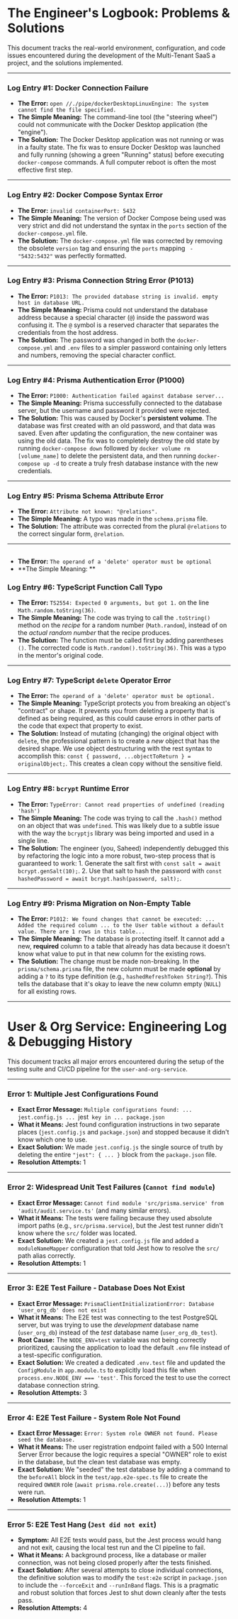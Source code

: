# The Engineer's Logbook: Problems & Solutions

This document tracks the real-world environment, configuration, and code issues encountered during the development of the Multi-Tenant SaaS a project, and the solutions implemented.

---

### **Log Entry #1: Docker Connection Failure**

- **The Error:** `open //./pipe/dockerDesktopLinuxEngine: The system cannot find the file specified.`
- **The Simple Meaning:** The command-line tool (the "steering wheel") could not communicate with the Docker Desktop application (the "engine").
- **The Solution:** The Docker Desktop application was not running or was in a faulty state. The fix was to ensure Docker Desktop was launched and fully running (showing a green "Running" status) before executing `docker-compose` commands. A full computer reboot is often the most effective first step.

---

### **Log Entry #2: Docker Compose Syntax Error**

- **The Error:** `invalid containerPort: 5432`
- **The Simple Meaning:** The version of Docker Compose being used was very strict and did not understand the syntax in the `ports` section of the `docker-compose.yml` file.
- **The Solution:** The `docker-compose.yml` file was corrected by removing the obsolete `version` tag and ensuring the `ports` mapping ` - "5432:5432"` was perfectly formatted.

---

### **Log Entry #3: Prisma Connection String Error (P1013)**

- **The Error:** `P1013: The provided database string is invalid. empty host in database URL.`
- **The Simple Meaning:** Prisma could not understand the database address because a special character (`@`) inside the password was confusing it. The `@` symbol is a reserved character that separates the credentials from the host address.
- **The Solution:** The password was changed in both the `docker-compose.yml` and `.env` files to a simpler password containing only letters and numbers, removing the special character conflict.

---

### **Log Entry #4: Prisma Authentication Error (P1000)**

- **The Error:** `P1000: Authentication failed against database server...`
- **The Simple Meaning:** Prisma successfully connected to the database server, but the username and password it provided were rejected.
- **The Solution:** This was caused by Docker's **persistent volume**. The database was first created with an old password, and that data was saved. Even after updating the configuration, the new container was using the old data. The fix was to completely destroy the old state by running `docker-compose down` followed by `docker volume rm [volume_name]` to delete the persistent data, and then running `docker-compose up -d` to create a truly fresh database instance with the new credentials.

---

### **Log Entry #5: Prisma Schema Attribute Error**

- **The Error:** `Attribute not known: "@relations".`
- **The Simple Meaning:** A typo was made in the `schema.prisma` file.
- **The Solution:** The attribute was corrected from the plural `@relations` to the correct singular form, `@relation`.

---

##
- **The Error:** `The operand of a 'delete' operator must be optional`
- **The Simple Meaning: **

### **Log Entry #6: TypeScript Function Call Typo**

* **The Error:** `TS2554: Expected 0 arguments, but got 1.` on the line `Math.random.toString(36)`.
* **The Simple Meaning:** The code was trying to call the `.toString()` method on the *recipe* for a random number (`Math.random`), instead of on the *actual random number* that the recipe produces.
* **The Solution:** The function must be called first by adding parentheses `()`. The corrected code is `Math.random().toString(36)`. This was a typo in the mentor's original code.

---

### **Log Entry #7: TypeScript `delete` Operator Error**

* **The Error:** `The operand of a 'delete' operator must be optional.`
* **The Simple Meaning:** TypeScript protects you from breaking an object's "contract" or shape. It prevents you from deleting a property that is defined as being required, as this could cause errors in other parts of the code that expect that property to exist.
* **The Solution:** Instead of mutating (changing) the original object with `delete`, the professional pattern is to create a *new* object that has the desired shape. We use object destructuring with the rest syntax to accomplish this: `const { password, ...objectToReturn } = originalObject;`. This creates a clean copy without the sensitive field.

---

### **Log Entry #8: `bcrypt` Runtime Error**

* **The Error:** `TypeError: Cannot read properties of undefined (reading 'hash')`
* **The Simple Meaning:** The code was trying to call the `.hash()` method on an object that was `undefined`. This was likely due to a subtle issue with the way the `bcryptjs` library was being imported and used in a single line.
* **The Solution:** The engineer (you, Saheed) independently debugged this by refactoring the logic into a more robust, two-step process that is guaranteed to work: 1. Generate the salt first with `const salt = await bcrypt.genSalt(10);`. 2. Use that salt to hash the password with `const hashedPassword = await bcrypt.hash(password, salt);`.

---

### **Log Entry #9: Prisma Migration on Non-Empty Table**

* **The Error:** `P1012: We found changes that cannot be executed: ... Added the required column ... to the User table without a default value. There are 1 rows in this table...`
* **The Simple Meaning:** The database is protecting itself. It cannot add a new, **required** column to a table that already has data because it doesn't know what value to put in that new column for the existing rows.
* **The Solution:** The change must be made non-breaking. In the `prisma/schema.prisma` file, the new column must be made **optional** by adding a `?` to its type definition (e.g., `hashedRefreshToken String?`). This tells the database that it's okay to leave the new column empty (`NULL`) for all existing rows.

---

# User & Org Service: Engineering Log & Debugging History

This document tracks all major errors encountered during the setup of the testing suite and CI/CD pipeline for the `user-and-org-service`.

---
### Error 1: Multiple Jest Configurations Found

* **Exact Error Message:** `Multiple configurations found: ... jest.config.js ... `jest` key in ... package.json`
* **What it Means:** Jest found configuration instructions in two separate places (`jest.config.js` and `package.json`) and stopped because it didn't know which one to use.
* **Exact Solution:** We made `jest.config.js` the single source of truth by deleting the entire `"jest": { ... }` block from the `package.json` file.
* **Resolution Attempts:** 1

---
### Error 2: Widespread Unit Test Failures (`Cannot find module`)

* **Exact Error Message:** `Cannot find module 'src/prisma.service' from 'audit/audit.service.ts'` (and many similar errors).
* **What it Means:** The tests were failing because they used absolute import paths (e.g., `src/prisma.service`), but the Jest test runner didn't know where the `src/` folder was located.
* **Exact Solution:** We created a `jest.config.js` file and added a `moduleNameMapper` configuration that told Jest how to resolve the `src/` path alias correctly.
* **Resolution Attempts:** 1

---
### Error 3: E2E Test Failure - Database Does Not Exist

* **Exact Error Message:** `PrismaClientInitializationError: Database 'user_org_db' does not exist`
* **What it Means:** The E2E test was connecting to the test PostgreSQL server, but was trying to use the *development* database name (`user_org_db`) instead of the *test* database name (`user_org_db_test`).
* **Root Cause:** The `NODE_ENV=test` variable was not being correctly prioritized, causing the application to load the default `.env` file instead of a test-specific configuration.
* **Exact Solution:** We created a dedicated `.env.test` file and updated the `ConfigModule` in `app.module.ts` to explicitly load this file when `process.env.NODE_ENV === 'test'`. This forced the test to use the correct database connection string.
* **Resolution Attempts:** 3

---
### Error 4: E2E Test Failure - System Role Not Found

* **Exact Error Message:** `Error: System role OWNER not found. Please seed the database.`
* **What it Means:** The user registration endpoint failed with a 500 Internal Server Error because the logic requires a special "OWNER" role to exist in the database, but the clean test database was empty.
* **Exact Solution:** We "seeded" the test database by adding a command to the `beforeAll` block in the `test/app.e2e-spec.ts` file to create the required `OWNER` role (`await prisma.role.create(...)`) before any tests were run.
* **Resolution Attempts:** 1

---
### Error 5: E2E Test Hang (`Jest did not exit`)

* **Symptom:** All E2E tests would pass, but the Jest process would hang and not exit, causing the local test run and the CI pipeline to fail.
* **What it Means:** A background process, like a database or mailer connection, was not being closed properly after the tests finished.
* **Exact Solution:** After several attempts to close individual connections, the definitive solution was to modify the `test:e2e` script in `package.json` to include the `--forceExit` and `--runInBand` flags. This is a pragmatic and robust solution that forces Jest to shut down cleanly after the tests pass.
* **Resolution Attempts:** 4